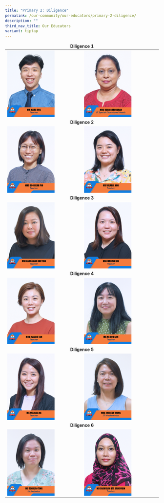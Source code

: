```yaml
---
title: "Primary 2: Diligence"
permalink: /our-community/our-educators/primary-2-diligence/
description: ""
third_nav_title: Our Educators
variant: tiptap
---
```

<table>
<thead>
  <tr>
		<td colspan="2"><center><b>Diligence 1</b></center></td>
  </tr>
</thead>
<tbody>
  <tr>
    <td><img src="/images/Teaching%20Staff/2023_mr%20marc%20ang.jpg" style="width:65%"></td>
    <td><img src="/images/Teaching%20Staff/2023_mrs%20usha%20surendran-final.jpg" style="width:65%"> </td>
  </tr>
  <tr>
    <td colspan="2"><center><b>Diligence 2</b></center></td>
  </tr>
  <tr>
    <td><img src="/images/Teaching%20Staff/2023_mrs%20boo%20heoh%20pio.jpg" style="width:65%"> </td>
    <td><img src="/images/Teaching%20Staff/2023_ms%20valarie%20koh.jpg" style="width:65%"> </td>
  </tr>
  <tr>
    <td colspan="2"><center><b>Diligence 3</b></center></td>
  </tr>
  <tr>
    <td><img src="/images/Teaching%20Staff/2023_ms%20bianca%20ang%20hui%20ying.jpg" style="width:65%"> </td>
    <td><img src="/images/Teaching%20Staff/2023_ms%20chan%20sin%20lin.jpg" style="width:65%"> </td>
  </tr>
  <tr>
    <td colspan="2"><center><b>Diligence 4</b></center></td>
  </tr>
  <tr>
    <td> <img src="/images/Teaching%20Staff/2023_mrs%20maggie%20tan.jpg" style="width:65%"></td>
    <td><img src="/images/Teaching%20Staff/2023_ms%20ng%20soo%20san.jpg" style="width:65%"> </td>
  </tr>
  <tr>
    <td colspan="2"><center><b>Diligence 5</b></center></td>
  </tr>
  <tr>
    <td><img src="/images/Teaching%20Staff/2023_ms%20melissa%20ng.jpg" style="width:65%"> </td>
    <td><img src="/images/Teaching%20Staff/2023_mrs%20theresa%20wong-final.jpg" style="width:65%"> </td>
  </tr>
  <tr>
    <td colspan="2"><center><b>Diligence 6</b></center></td>
  </tr>
  <tr>
    <td><img src="/images/Teaching%20Staff/ms%20toh%20xiao%20ting.jpg" style="width:65%"> </td>
    <td><img src="/images/Teaching%20Staff/2023_ms%20shamsiah%20bte%20samsudin.jpg" style="width:65%"> </td>
  </tr>
</tbody>
</table>